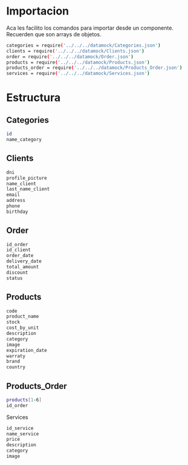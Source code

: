 # Importacion

Aca les facilito los comandos para importar desde un componente. Recuerden que son arrays de objetos.

```bash
categories = require('../../../datamock/Categories.json')
clients = require('../../../datamock/Clients.json')
order = require('../../../datamock/Order.json')
products = require('../../../datamock/Products.json')
products_order = require('../../../datamock/Products_Order.json')
services = require('../../../datamock/Services.json')
```

# Estructura

## Categories
```bash
id
name_category

```

## Clients
```bash
dni
profile_picture
name_client
last_name_client
email
address
phone
birthday
```


## Order
```bash
id_order
id_client
order_date
delivery_date
total_amount
discount
status
```


## Products
```bash
code
product_name
stock
cost_by_unit
description
category
image
expiration_date
warraty
brand
country
```


## Products_Order
```bash
products[1-6]
id_order
```


Services
```bash
id_service
name_service
price
description
category
image
```